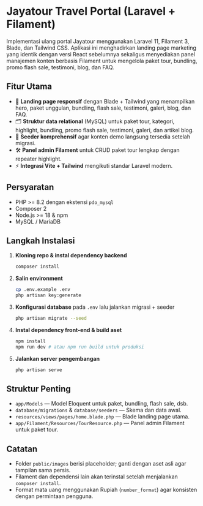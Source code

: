 # Jayatour Travel Portal (Laravel + Filament)

Implementasi ulang portal Jayatour menggunakan Laravel 11, Filament 3, Blade, dan Tailwind CSS. Aplikasi ini menghadirkan landing page marketing yang identik dengan versi React sebelumnya sekaligus menyediakan panel manajemen konten berbasis Filament untuk mengelola paket tour, bundling, promo flash sale, testimoni, blog, dan FAQ.

## Fitur Utama

- 🎯 **Landing page responsif** dengan Blade + Tailwind yang menampilkan hero, paket unggulan, bundling, flash sale, testimoni, galeri, blog, dan FAQ.
- 🗂️ **Struktur data relational** (MySQL) untuk paket tour, kategori, highlight, bundling, promo flash sale, testimoni, galeri, dan artikel blog.
- 🧩 **Seeder komprehensif** agar konten demo langsung tersedia setelah migrasi.
- 🛠️ **Panel admin Filament** untuk CRUD paket tour lengkap dengan repeater highlight.
- ⚡ **Integrasi Vite + Tailwind** mengikuti standar Laravel modern.

## Persyaratan

- PHP >= 8.2 dengan ekstensi `pdo_mysql`
- Composer 2
- Node.js >= 18 & npm
- MySQL / MariaDB

## Langkah Instalasi

1. **Kloning repo & instal dependency backend**
   ```bash
   composer install
   ```
2. **Salin environment**
   ```bash
   cp .env.example .env
   php artisan key:generate
   ```
3. **Konfigurasi database** pada `.env` lalu jalankan migrasi + seeder
   ```bash
   php artisan migrate --seed
   ```
4. **Instal dependency front-end & build aset**
   ```bash
   npm install
   npm run dev # atau npm run build untuk produksi
   ```
5. **Jalankan server pengembangan**
   ```bash
   php artisan serve
   ```

## Struktur Penting

- `app/Models` — Model Eloquent untuk paket, bundling, flash sale, dsb.
- `database/migrations` & `database/seeders` — Skema dan data awal.
- `resources/views/pages/home.blade.php` — Blade landing page utama.
- `app/Filament/Resources/TourResource.php` — Panel admin Filament untuk paket tour.

## Catatan

- Folder `public/images` berisi placeholder; ganti dengan aset asli agar tampilan sama persis.
- Filament dan dependensi lain akan terinstal setelah menjalankan `composer install`.
- Format mata uang menggunakan Rupiah (`number_format`) agar konsisten dengan permintaan pengguna.

